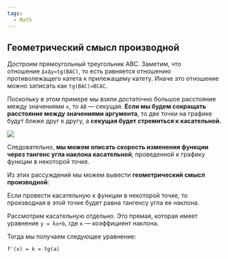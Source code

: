 ```yaml
---
tags:
  - Math
---
```

## **Геометрический смысл производной**

Достроим прямоугольный треугольник АВС. Заметим, что отношение `ΔxΔy=tg(BAC)`, то есть равняется отношению противолежащего катета к прилежащему катету. Иначе это отношение можно записать как `tg(BAC)=BCAC`. 

Поскольку в этом примере мы взяли достаточно большое расстояние между значениями `х`, то `АВ` — секущая. **Если мы будем сокращать расстояние между значениями аргумента**, то две точки на графике будут ближе друг к другу, а **секущая будет стремиться к касательной.** 

![](https://umschool.net/library/wp-content/uploads/2022/04/7-logo-4.png)

Следовательно, **мы можем описать скорость изменения функции через тангенс угла наклона касательной**, проведенной к графику функции в некоторой точке. 

Из этих рассуждений мы можем вывести **геометрический смысл производной**:

Если провести касательную к функции в некоторой точке, то производная в этой точке будет равна тангенсу угла ее наклона. 

Рассмотрим касательную отдельно. Это прямая, которая имеет уравнение `y = kx+b`, где `к` — коэффициент наклона. 

Тогда мы получаем следующее уравнение:

`f'(x) = k = tg(a)`
